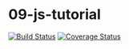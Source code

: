# 09-js-tutorial
[![Build Status](https://circleci.com/gh/Stevenkhalife/09-js-tutorial/tree/feat-travis-coveralls-heroku.svg?style=shield)](https://circleci.com/gh/Stevenkhalife/09-js-tutorial)
[![Coverage Status](https://codecov.io/gh/Stevenkhalife/09-js-tutorial/branch/feat-travis-coveralls-heroku/graph/badge.svg?token=P42TIACY23)](https://codecov.io/gh/Stevenkhalife/09-js-tutorial/branch/feat-travis-coveralls-heroku)
